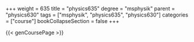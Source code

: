 +++
weight = 635
title = "physics635"
degree = "msphysik"
parent = "physics630"
tags = ["msphysik", "physics635", "physics630"]
categories = ["course"]
bookCollapseSection = false
+++

{{< genCoursePage >}}
